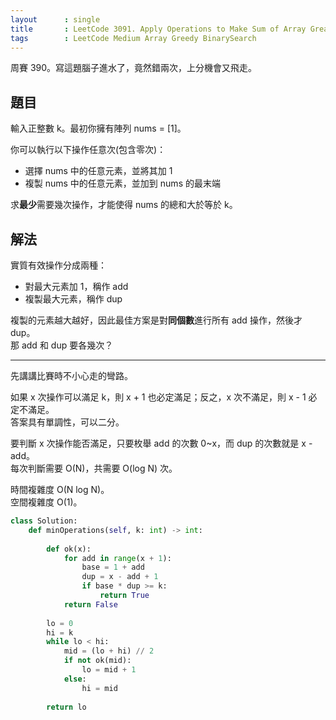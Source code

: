 ```yaml
---
layout      : single
title       : LeetCode 3091. Apply Operations to Make Sum of Array Greater Than or Equal to k
tags        : LeetCode Medium Array Greedy BinarySearch
---
```

周賽 390。寫這題腦子進水了，竟然錯兩次，上分機會又飛走。  

## 題目

輸入正整數 k。最初你擁有陣列 nums = [1]。  

你可以執行以下操作任意次(包含零次)：  

- 選擇 nums 中的任意元素，並將其加 1  
- 複製 nums 中的任意元素，並加到 nums 的最末端  

求**最少**需要幾次操作，才能使得 nums 的總和大於等於 k。  

## 解法

實質有效操作分成兩種：  

- 對最大元素加 1，稱作 add  
- 複製最大元素，稱作 dup  

複製的元素越大越好，因此最佳方案是對**同個數**進行所有 add 操作，然後才 dup。  
那 add 和 dup 要各幾次？  

---

先講講比賽時不小心走的彎路。  

如果 x 次操作可以滿足 k，則 x + 1 也必定滿足；反之，x 次不滿足，則 x - 1 必定不滿足。  
答案具有單調性，可以二分。  

要判斷 x 次操作能否滿足，只要枚舉 add 的次數 0\~x，而 dup 的次數就是 x - add。  
每次判斷需要 O(N)，共需要 O(log N) 次。  

時間複雜度 O(N log N)。  
空間複雜度 O(1)。  

```python
class Solution:
    def minOperations(self, k: int) -> int:
        
        def ok(x):
            for add in range(x + 1):
                base = 1 + add
                dup = x - add + 1
                if base * dup >= k:
                    return True
            return False
        
        lo = 0
        hi = k
        while lo < hi:
            mid = (lo + hi) // 2
            if not ok(mid):
                lo = mid + 1
            else:
                hi = mid
                
        return lo
```
